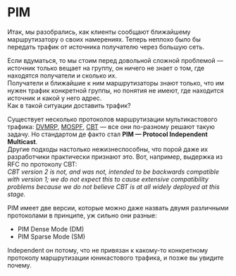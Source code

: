 # PIM

Итак, мы разобрались, как клиенты сообщают ближайшему маршрутизатору о своих намерениях. Теперь неплохо было бы передать трафик от источника получателю через большую сеть.

Если вдуматься, то мы стоим перед довольной сложной проблемой — источник только вещает на группу, он ничего не знает о том, где находятся получатели и сколько их.  
Получатели и ближайшие к ним маршрутизаторы знают только, что им нужен трафик конкретной группы, но понятия не имеют, где находится источник и какой у него адрес.  
Как в такой ситуации доставить трафик?

Существует несколько протоколов маршрутизации мультикастового трафика: [DVMRP](http://lookmeup.linkmeup.ru/#term371), [MOSPF](http://lookmeup.linkmeup.ru/#term241), [CBT](http://lookmeup.linkmeup.ru/#term370) — все они по-разному решают такую задачу. Но стандартом де факто стал **PIM — Protocol Independent Multicast**.  
Другие подходы настолько нежизнеспособны, что порой даже их разработчики практически признают это. Вот, например, выдержка из RFC по протоколу CBT:  
_CBT version 2 is not, and was not, intended to be backwards compatible with version 1; we do not expect this to cause extensive compatibility problems because we do not believe CBT is at all widely deployed at this stage._

PIM имеет две версии, которые можно даже назвать двумя различными протоколами в принципе, уж сильно они разные:

* PIM Dense Mode \(DM\)
* PIM Sparse Mode \(SM\)

Independent он потому, что не привязан к какому-то конкретному протоколу маршрутизации юникастового трафика, и позже вы увидите почему.